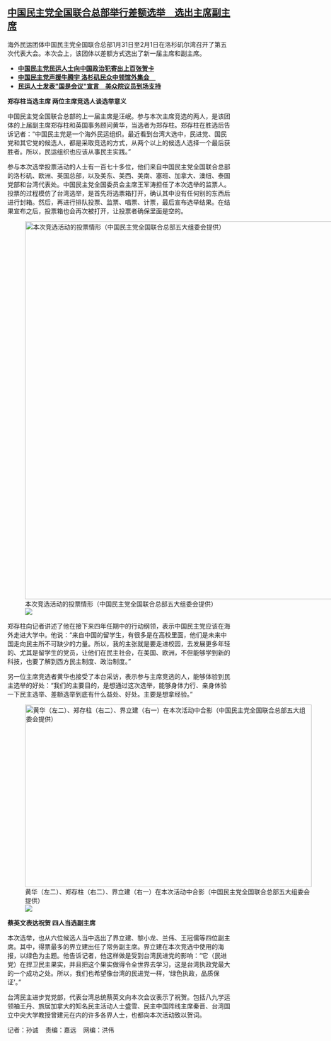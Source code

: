 <!--1707162300000-->
[中国民主党全国联合总部举行差额选举　选出主席副主席](https://www.rfa.org/mandarin/yataibaodao/gangtai/sc-02052024131944.html)
------

<p><span style="font-weight: 400;">海外民运团体中国民主党全国联合总部1月31日至2月1日在洛杉矶尔湾召开了第五次代表大会。本次会上，该团体以差额方式选出了新一届主席和副主席。</span></p><ul><li><strong><a href="https://www.rfa.org/mandarin/yataibaodao/renquanfazhi/sc-12242023144331.html">中国民主党民运人士向中国政治犯寄出上百张贺卡</a></strong></li><li><strong><a href="https://www.rfa.org/mandarin/yataibaodao/renquanfazhi/sc-12182023085131.html">中国民主党声援牛腾宇 洛杉矶民众中领馆外集会　</a></strong></li><li><a href="https://www.rfa.org/mandarin/yataibaodao/zhengzhi/sc-11122023131400.html"><strong>民运人士发表"国是会议"宣言　美众院议员到场支持</strong></a></li></ul><p><b>郑存柱当选主席 两位主席竞选人谈选举意义</b></p><p><span style="font-weight: 400;">中国民主党全国联合总部的上一届主席是汪岷。参与本次主席竞选的两人，是该团体的上届副主席郑存柱和英国事务顾问黄华，当选者为郑存柱。郑存柱在胜选后告诉记者：“中国民主党是一个海外民运组织。最近看到台湾大选中，民进党、国民党和其它党的候选人，都是采取竞选的方式，从两个以上的候选人选择一个最后获胜者。所以，民运组织也应该从事民主实践。”</span></p><p><span style="font-weight: 400;">参与本次选举投票活动的人士有一百七十多位，他们来自中国民主党全国联合总部的洛杉矶、欧洲、英国总部，以及美东、美西、美南、塞班、加拿大、澳纽、泰国党部和台湾代表处。中国民主党全国委员会主席王军涛担任了本次选举的监票人。投票的过程模仿了台湾选举，是首先将选票箱打开，确认其中没有任何别的东西后进行封箱。然后，再进行排队投票、监票、唱票、计票，最后宣布选举结果。在结果宣布之后，投票箱也会再次被打开，让投票者确保里面是空的。</span></p><p><span style="font-weight: 400;"><figure class="image-richtext image-inline captioned" style="width:1280px;"><img alt="本次竞选活动的投票情形（中国民主党全国联合总部五大组委会提供）" height="853" src="https://www.rfa.org/mandarin/yataibaodao/gangtai/sc-02052024131944.html/m0205-sc2.jpg/@@images/99c4c971-2bd2-4662-8a05-080e6b588d02.jpeg" title="M0205-SC2.jpg" width="1280"/><figcaption class="image-caption">本次竞选活动的投票情形（中国民主党全国联合总部五大组委会提供）</figcaption><small></small><div id="zoomattribute"><a data-caption="本次竞选活动的投票情形（中国民主党全国联合总部五大组委会提供）" data-fancybox="" href="https://www.rfa.org/mandarin/yataibaodao/gangtai/sc-02052024131944.html/m0205-sc2.jpg" id="single_image" title="本次竞选活动的投票情形（中国民主党全国联合总部五大组委会提供）"><img src="/++plone++rfa-resources/img/icon-zoom.png"/></a></div></figure></span></p><p><span style="font-weight: 400;">郑存柱向记者讲述了他在接下来四年任期中的行动纲领，表示中国民主党应该在海外走进大学中。他说：“来自中国的留学生，有很多是在高校里面，他们是未来中国走向民主所不可缺少的力量。所以，我的主张就是要走进校园，去发展更多年轻的、尤其是留学生的党员，让他们在民主社会，在美国、欧洲，不但能够学到新的科技，也要了解到西方民主制度、政治制度。”</span></p><p><span style="font-weight: 400;">另一位主席竞选者黄华也接受了本台采访，表示参与主席竞选的人，能够体验到民主选举的好处：“我们的主要目的，是想通过这次选举，能够身体力行、亲身体验一下民主选举、差额选举到底有什么益处、好处。主要是想拿经验。”</span></p><p><figure class="image-richtext image-inline captioned" style="width:648px;"><img alt="黄华（左二）、郑存柱（右二）、界立建（右一）在本次活动中合影（中国民主党全国联合总部五大组委会提供）" height="412" src="https://www.rfa.org/mandarin/yataibaodao/gangtai/sc-02052024131944.html/m0205-sc4.jpg/@@images/2354c628-eb96-4212-b6b6-eecced992ddf.jpeg" title="M0205-SC4.jpg" width="648"/><figcaption class="image-caption">黄华（左二）、郑存柱（右二）、界立建（右一）在本次活动中合影（中国民主党全国联合总部五大组委会提供）</figcaption><small></small><div id="zoomattribute"><a data-caption="黄华（左二）、郑存柱（右二）、界立建（右一）在本次活动中合影（中国民主党全国联合总部五大组委会提供）" data-fancybox="" href="https://www.rfa.org/mandarin/yataibaodao/gangtai/sc-02052024131944.html/m0205-sc4.jpg" id="single_image" title="黄华（左二）、郑存柱（右二）、界立建（右一）在本次活动中合影（中国民主党全国联合总部五大组委会提供）"><img src="/++plone++rfa-resources/img/icon-zoom.png"/></a></div></figure></p><p><b>蔡英文表达祝贺 四人当选副主席</b></p><p><span style="font-weight: 400;">本次选举，也从六位候选人当中选出了界立建、黎小龙、兰伟、王冠儒等四位副主席。其中，得票最多的界立建出任了常务副主席。界立建在本次竞选中使用的海报，以绿色为主题。他告诉记者，他这样做是受到台湾民进党的影响：“它（民进党）在捍卫民主果实，并且把这个果实做得令全世界去学习，这是台湾执政党最大的一个成功之处。所以，我们也希望像台湾的民进党一样，‘绿色执政，品质保证’。”</span></p><p><span style="font-weight: 400;">台湾民主进步党党部，代表台湾总统蔡英文向本次会议表示了祝贺。包括八九学运领袖王丹、旅居加拿大的知名民主活动人士盛雪、民主中国阵线主席秦晋、台湾国立中央大学教授曾建元在内的许多各界人士，也都向本次活动致以贺词。</span></p><p><span style="font-weight: 400;">记者：孙诚    责编：嘉远    网编：洪伟<br/></span></p>
